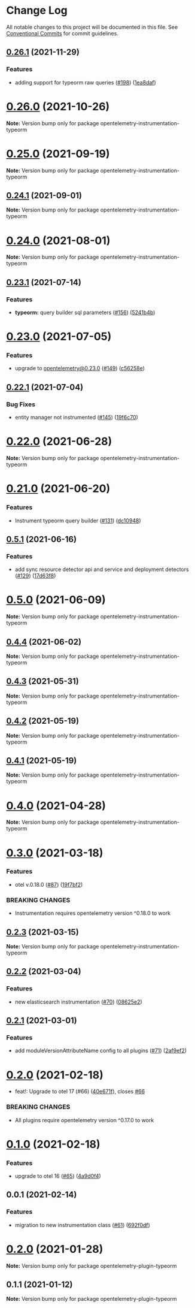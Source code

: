 # Change Log

All notable changes to this project will be documented in this file.
See [Conventional Commits](https://conventionalcommits.org) for commit guidelines.

## [0.26.1](https://github.com/aspecto-io/opentelemetry-ext-js/compare/opentelemetry-instrumentation-typeorm@0.26.0...opentelemetry-instrumentation-typeorm@0.26.1) (2021-11-29)


### Features

* adding support for typeorm raw queries ([#198](https://github.com/aspecto-io/opentelemetry-ext-js/issues/198)) ([1ea8daf](https://github.com/aspecto-io/opentelemetry-ext-js/commit/1ea8daf9d7f2fa94fcb8afd84be1c62728487a05))





# [0.26.0](https://github.com/aspecto-io/opentelemetry-ext-js/compare/opentelemetry-instrumentation-typeorm@0.25.0...opentelemetry-instrumentation-typeorm@0.26.0) (2021-10-26)

**Note:** Version bump only for package opentelemetry-instrumentation-typeorm





# [0.25.0](https://github.com/aspecto-io/opentelemetry-ext-js/compare/opentelemetry-instrumentation-typeorm@0.24.1...opentelemetry-instrumentation-typeorm@0.25.0) (2021-09-19)

**Note:** Version bump only for package opentelemetry-instrumentation-typeorm





## [0.24.1](https://github.com/aspecto-io/opentelemetry-ext-js/compare/opentelemetry-instrumentation-typeorm@0.24.0...opentelemetry-instrumentation-typeorm@0.24.1) (2021-09-01)

**Note:** Version bump only for package opentelemetry-instrumentation-typeorm





# [0.24.0](https://github.com/aspecto-io/opentelemetry-ext-js/compare/opentelemetry-instrumentation-typeorm@0.23.1...opentelemetry-instrumentation-typeorm@0.24.0) (2021-08-01)

**Note:** Version bump only for package opentelemetry-instrumentation-typeorm





## [0.23.1](https://github.com/aspecto-io/opentelemetry-ext-js/compare/opentelemetry-instrumentation-typeorm@0.23.0...opentelemetry-instrumentation-typeorm@0.23.1) (2021-07-14)


### Features

* **typeorm:** query builder sql parameters ([#156](https://github.com/aspecto-io/opentelemetry-ext-js/issues/156)) ([5241b4b](https://github.com/aspecto-io/opentelemetry-ext-js/commit/5241b4bbc57668236b264eae7a0e00ca7fec24e1))





# [0.23.0](https://github.com/aspecto-io/opentelemetry-ext-js/compare/opentelemetry-instrumentation-typeorm@0.22.1...opentelemetry-instrumentation-typeorm@0.23.0) (2021-07-05)


### Features

* upgrade to opentelemetry@0.23.0 ([#149](https://github.com/aspecto-io/opentelemetry-ext-js/issues/149)) ([c56258e](https://github.com/aspecto-io/opentelemetry-ext-js/commit/c56258eba8885fa7ac9a2d26e4860c30f33fe513))





## [0.22.1](https://github.com/aspecto-io/opentelemetry-ext-js/compare/opentelemetry-instrumentation-typeorm@0.22.0...opentelemetry-instrumentation-typeorm@0.22.1) (2021-07-04)


### Bug Fixes

* entity manager not instrumented ([#145](https://github.com/aspecto-io/opentelemetry-ext-js/issues/145)) ([19f6c70](https://github.com/aspecto-io/opentelemetry-ext-js/commit/19f6c7079abdc9519edfe79922fb26165bacaecd))





# [0.22.0](https://github.com/aspecto-io/opentelemetry-ext-js/compare/opentelemetry-instrumentation-typeorm@0.21.0...opentelemetry-instrumentation-typeorm@0.22.0) (2021-06-28)

**Note:** Version bump only for package opentelemetry-instrumentation-typeorm





# [0.21.0](https://github.com/aspecto-io/opentelemetry-ext-js/compare/opentelemetry-instrumentation-typeorm@0.5.1...opentelemetry-instrumentation-typeorm@0.21.0) (2021-06-20)


### Features

* Instrument typeorm query builder ([#131](https://github.com/aspecto-io/opentelemetry-ext-js/issues/131)) ([dc10948](https://github.com/aspecto-io/opentelemetry-ext-js/commit/dc109481899c708bfe711a1d7d2f63d3aa84c48d))





## [0.5.1](https://github.com/aspecto-io/opentelemetry-ext-js/compare/opentelemetry-instrumentation-typeorm@0.5.0...opentelemetry-instrumentation-typeorm@0.5.1) (2021-06-16)


### Features

* add sync resource detector api and service and deployment detectors ([#129](https://github.com/aspecto-io/opentelemetry-ext-js/issues/129)) ([17d63f8](https://github.com/aspecto-io/opentelemetry-ext-js/commit/17d63f87e8103fecd9f6f906eed9931e2f5a4aaa))





# [0.5.0](https://github.com/aspecto-io/opentelemetry-ext-js/compare/opentelemetry-instrumentation-typeorm@0.4.4...opentelemetry-instrumentation-typeorm@0.5.0) (2021-06-09)

**Note:** Version bump only for package opentelemetry-instrumentation-typeorm





## [0.4.4](https://github.com/aspecto-io/opentelemetry-ext-js/compare/opentelemetry-instrumentation-typeorm@0.4.3...opentelemetry-instrumentation-typeorm@0.4.4) (2021-06-02)

**Note:** Version bump only for package opentelemetry-instrumentation-typeorm





## [0.4.3](https://github.com/aspecto-io/opentelemetry-ext-js/compare/opentelemetry-instrumentation-typeorm@0.4.2...opentelemetry-instrumentation-typeorm@0.4.3) (2021-05-31)

**Note:** Version bump only for package opentelemetry-instrumentation-typeorm





## [0.4.2](https://github.com/aspecto-io/opentelemetry-ext-js/compare/opentelemetry-instrumentation-typeorm@0.4.1...opentelemetry-instrumentation-typeorm@0.4.2) (2021-05-19)

**Note:** Version bump only for package opentelemetry-instrumentation-typeorm





## [0.4.1](https://github.com/aspecto-io/opentelemetry-ext-js/compare/opentelemetry-instrumentation-typeorm@0.4.0...opentelemetry-instrumentation-typeorm@0.4.1) (2021-05-19)

**Note:** Version bump only for package opentelemetry-instrumentation-typeorm





# [0.4.0](https://github.com/aspecto-io/opentelemetry-ext-js/compare/opentelemetry-instrumentation-typeorm@0.3.0...opentelemetry-instrumentation-typeorm@0.4.0) (2021-04-28)

**Note:** Version bump only for package opentelemetry-instrumentation-typeorm





# [0.3.0](https://github.com/aspecto-io/opentelemetry-ext-js/compare/opentelemetry-instrumentation-typeorm@0.2.3...opentelemetry-instrumentation-typeorm@0.3.0) (2021-03-18)


### Features

* otel v.0.18.0 ([#87](https://github.com/aspecto-io/opentelemetry-ext-js/issues/87)) ([19f7bf2](https://github.com/aspecto-io/opentelemetry-ext-js/commit/19f7bf2182e7fafa71817aa7038221755de68007))


### BREAKING CHANGES

* Instrumentation requires opentelemetry version ^0.18.0 to work





## [0.2.3](https://github.com/aspecto-io/opentelemetry-ext-js/compare/opentelemetry-instrumentation-typeorm@0.2.2...opentelemetry-instrumentation-typeorm@0.2.3) (2021-03-15)

**Note:** Version bump only for package opentelemetry-instrumentation-typeorm





## [0.2.2](https://github.com/aspecto-io/opentelemetry-ext-js/compare/opentelemetry-instrumentation-typeorm@0.2.1...opentelemetry-instrumentation-typeorm@0.2.2) (2021-03-04)


### Features

* new elasticsearch instrumentation ([#70](https://github.com/aspecto-io/opentelemetry-ext-js/issues/70)) ([08625e2](https://github.com/aspecto-io/opentelemetry-ext-js/commit/08625e2ab795fc0a5a74205329f1b057ae7070b5))





## [0.2.1](https://github.com/aspecto-io/opentelemetry-ext-js/compare/opentelemetry-instrumentation-typeorm@0.2.0...opentelemetry-instrumentation-typeorm@0.2.1) (2021-03-01)


### Features

* add moduleVersionAttributeName config to all plugins ([#71](https://github.com/aspecto-io/opentelemetry-ext-js/issues/71)) ([2af9ef2](https://github.com/aspecto-io/opentelemetry-ext-js/commit/2af9ef2457f849602b9303bc4a2287c2cc6d8936))





# [0.2.0](https://github.com/aspecto-io/opentelemetry-ext-js/compare/opentelemetry-instrumentation-typeorm@0.1.0...opentelemetry-instrumentation-typeorm@0.2.0) (2021-02-18)


* feat!: Upgrade to otel 17 (#66) ([40e671f](https://github.com/aspecto-io/opentelemetry-ext-js/commit/40e671fb2bb6fd9b33026b650ef9ae48c1e3f57a)), closes [#66](https://github.com/aspecto-io/opentelemetry-ext-js/issues/66)


### BREAKING CHANGES

* All plugins require opentelemetry version ^0.17.0 to work





# [0.1.0](https://github.com/aspecto-io/opentelemetry-ext-js/compare/opentelemetry-instrumentation-typeorm@0.0.1...opentelemetry-instrumentation-typeorm@0.1.0) (2021-02-18)


### Features

* upgrade to otel 16 ([#65](https://github.com/aspecto-io/opentelemetry-ext-js/issues/65)) ([4a9d0f4](https://github.com/aspecto-io/opentelemetry-ext-js/commit/4a9d0f404bb934a71b502952e58d50ad006f86d5))





## 0.0.1 (2021-02-14)


### Features

* migration to new instrumentation class ([#61](https://github.com/aspecto-io/opentelemetry-ext-js/issues/61)) ([692f0df](https://github.com/aspecto-io/opentelemetry-ext-js/commit/692f0df20b207d9667eb738f052dcced59d4e003))





# [0.2.0](https://github.com/aspecto-io/opentelemetry-ext-js/compare/opentelemetry-plugin-typeorm@0.1.1...opentelemetry-plugin-typeorm@0.2.0) (2021-01-28)

**Note:** Version bump only for package opentelemetry-plugin-typeorm





## 0.1.1 (2021-01-12)

**Note:** Version bump only for package opentelemetry-plugin-typeorm

